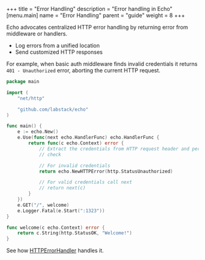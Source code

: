 +++
title = "Error Handling"
description = "Error handling in Echo"
[menu.main]
  name = "Error Handling"
  parent = "guide"
  weight = 8
+++

Echo advocates centralized HTTP error handling by returning error from middleware
or handlers.

- Log errors from a unified location
- Send customized HTTP responses

For example, when basic auth middleware finds invalid credentials it returns
`401 - Unauthorized` error, aborting the current HTTP request.

```go
package main

import (
	"net/http"

	"github.com/labstack/echo"
)

func main() {
	e := echo.New()
	e.Use(func(next echo.HandlerFunc) echo.HandlerFunc {
		return func(c echo.Context) error {
			// Extract the credentials from HTTP request header and perform a security
			// check

			// For invalid credentials
			return echo.NewHTTPError(http.StatusUnauthorized)

			// For valid credentials call next
			// return next(c)
		}
	})
	e.GET("/", welcome)
	e.Logger.Fatal(e.Start(":1323"))
}

func welcome(c echo.Context) error {
	return c.String(http.StatusOK, "Welcome!")
}
```

See how [HTTPErrorHandler](/guide/customization#http-error-handler) handles it.
